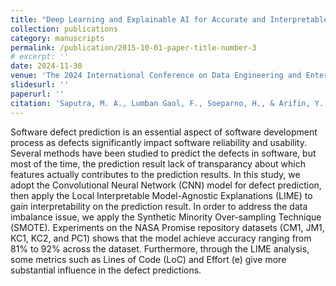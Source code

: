 ```yaml
---
title: "Deep Learning and Explainable AI for Accurate and Interpretable Software Defect Prediction"
collection: publications
category: manuscripts
permalink: /publication/2015-10-01-paper-title-number-3
# excerpt: ''
date: 2024-11-30
venue: 'The 2024 International Conference on Data Engineering and Enterprise System (ICDEES 2024)'
slidesurl: ''
paperurl: ''
citation: 'Saputra, M. A., Lumban Gaol, F., Soeparno, H., & Arifin, Y. (2024). Deep learning and explainable AI for accurate and interpretable software defect prediction. In Proceedings of The 2024 International Conference on Data Engineering and Enterprise System (The ICDEES 2024). Yogyakarta, Indonesia, November 29-30, 2024.'
---
```


Software defect prediction is an essential aspect of software development process as defects significantly impact software reliability and usability. Several methods have been studied to predict the defects in software, but most of the time, the prediction result lack of transparancy about which features actually contributes to the prediction results. In this study, we adopt the Convolutional Neural Network (CNN) model for defect prediction, then apply the Local Interpretable Model-Agnostic Explanations (LIME) to gain interpretability on the prediction result. In order to address the data imbalance issue, we apply the Synthetic Minority Over-sampling Technique (SMOTE). Experiments on the NASA Promise repository datasets (CM1, JM1, KC1, KC2, and PC1) shows that the model achieve accuracy ranging from 81% to 92% across the dataset. Furthermore, through the LIME analysis, some metrics such as Lines of Code (LoC) and Effort (e) give more substantial influence in the defect predictions.